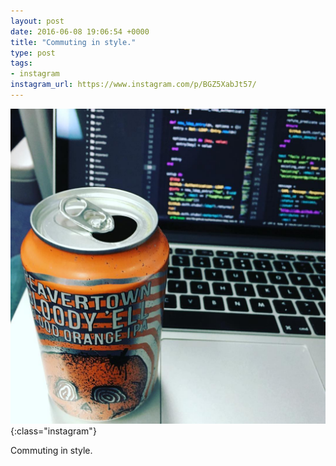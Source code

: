 ```yaml
---
layout: post
date: 2016-06-08 19:06:54 +0000
title: "Commuting in style."
type: post
tags:
- instagram
instagram_url: https://www.instagram.com/p/BGZ5XabJt57/
---
```


![Instagram - BGZ5XabJt57](/assets/BGZ5XabJt57.jpg){:class="instagram"}

Commuting in style.
